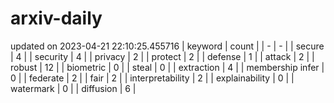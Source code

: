 # arxiv-daily
updated on 2023-04-21 22:10:25.455716
| keyword | count |
| - | - |
| secure | 4 |
| security | 4 |
| privacy | 2 |
| protect | 2 |
| defense | 1 |
| attack | 2 |
| robust | 12 |
| biometric | 0 |
| steal | 0 |
| extraction | 4 |
| membership infer | 0 |
| federate | 2 |
| fair | 2 |
| interpretability | 2 |
| explainability | 0 |
| watermark | 0 |
| diffusion | 6 |
